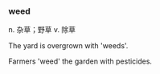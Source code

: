 ### weed

n. 杂草；野草 v. 除草

The yard is overgrown with 'weeds'. 

Farmers 'weed' the garden with pesticides. 
